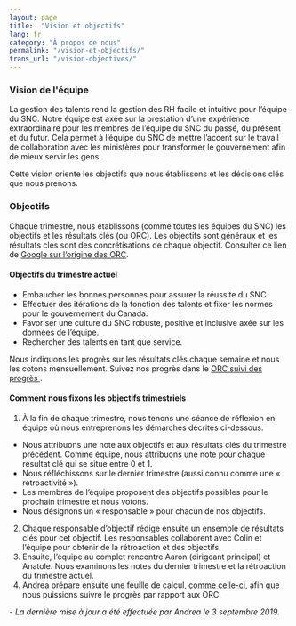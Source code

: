 ```yaml
---
layout: page
title:  "Vision et objectifs"
lang: fr
category: "À propos de nous"
permalink: "/vision-et-objectifs/"
trans_url: "/vision-objectives/"
---
```


### Vision de l'équipe

La gestion des talents rend la gestion des RH facile et intuitive pour l’équipe du SNC. Notre équipe est axée sur la prestation d’une expérience extraordinaire pour les membres de l’équipe du SNC du passé, du présent et du futur. Cela permet à l’équipe du SNC de mettre l’accent sur le travail de collaboration avec les ministères pour transformer le gouvernement afin de mieux servir les gens.

Cette vision oriente les objectifs que nous établissons et les décisions clés que nous prenons.

### Objectifs

Chaque trimestre, nous établissons (comme toutes les équipes du SNC) les objectifs et les résultats clés (ou ORC). Les objectifs sont généraux et les résultats clés sont des concrétisations de chaque objectif. Consulter ce lien de [Google sur l’origine des ORC](https://rework.withgoogle.com/guides/set-goals-with-okrs/steps/introduction/).

#### Objectifs du trimestre actuel

* Embaucher les bonnes personnes pour assurer la réussite du SNC.
* Effectuer des itérations de la fonction des talents et fixer les normes pour le gouvernement du Canada.
* Favoriser une culture du SNC robuste, positive et inclusive axée sur les données de l’équipe.
* Rechercher des talents en tant que service.

Nous indiquons les progrès sur les résultats clés chaque semaine et nous les cotons mensuellement. Suivez nos progrès dans le [ORC suivi des progrès
](https://docs.google.com/spreadsheets/d/15qK2h9FOPY7I3tXrbf6_OIuDjRUrxsJbiNFJuKnnPQ4/edit#gid=504851476).

#### Comment nous fixons les objectifs trimestriels

1. À la fin de chaque trimestre, nous tenons une séance de réflexion en équipe où nous entreprenons les démarches décrites ci-dessous.
  * Nous attribuons une note aux objectifs et aux résultats clés du trimestre précédent. Comme équipe, nous attribuons une note pour chaque résultat clé qui se situe entre 0 et 1.
  * Nous réfléchissons sur le dernier trimestre (aussi connu comme une « rétroactivité »).
  * Les membres de l’équipe proposent des objectifs possibles pour le prochain trimestre et nous votons.
  * Nous désignons un « responsable » pour chacun de nos objectifs.
2. Chaque responsable d’objectif rédige ensuite un ensemble de résultats clés pour cet objectif. Les responsables collaborent avec Colin et l’équipe pour obtenir de la rétroaction et des objectifs.
3. Ensuite, l’équipe au complet rencontre Aaron (dirigeant principal) et Anatole. Nous examinons les notes du dernier trimestre et la rétroaction du trimestre actuel.
4. Andrea prépare ensuite une feuille de calcul, [comme celle-ci](https://docs.google.com/spreadsheets/d/15qK2h9FOPY7I3tXrbf6_OIuDjRUrxsJbiNFJuKnnPQ4/edit#gid=504851476), afin que nous puissions suivre le progrès par rapport aux ORC.

_- La dernière mise à jour a été effectuée par Andrea le 3 septembre 2019._
